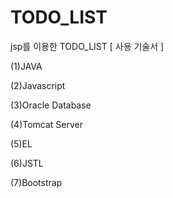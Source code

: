 # TODO_LIST
jsp를 이용한 TODO_LIST
[ 사용 기술서 ]

(1)JAVA

(2)Javascript

(3)Oracle Database

(4)Tomcat Server

(5)EL

(6)JSTL

(7)Bootstrap
